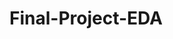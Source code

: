# Final-Project-EDA

<!-- DH general comments

- This readme is empty; use it to introduce your project, give any setup instructions. 

- The project doesn't have clear organization.  There are three different `R`/`Rmd` files.  What does each one do?  Are they supposed to be run in a certain order?  

- You skip most of the steps of Peng and Matsui's checklist.  There are several moments where — even with an understanding of what your project's about, which your code reviewer won't have — I don't understand why you're doing certain things.  

- Think of an EDA as giving a tour of the data.  Here's this dataset, here's where it came from, here's how it's organized, here are some notable features.  

-->